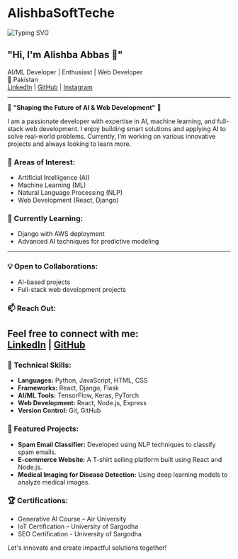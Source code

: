 # AlishbaSoftTeche
![Typing SVG](https://readme-typing-svg.herokuapp.com?font=Fira+Code&size=24&pause=1000&color=FFD700&center=true&vCenter=true&width=500&lines=%E2%98%85+%E2%9A%9C%EF%B8%8FInnovating+the+Future+of+AI+%E2%98%85|%F0%9F%9A%80+Welcome+to+my+GitHub+profile+%F0%9F%9A%80)

**"Hi, I'm Alishba Abbas 👋"**
---
AI/ML Developer | Enthusiast | Web Developer  
📍 Pakistan  
[LinkedIn](https://www.linkedin.com/in/alishba-abbas-1ba1a128a/) | [GitHub](https://github.com/AlishbaSoftTeche) | [Instagram](https://www.instagram.com/alishba_softteche?utm_source=qr&igsh=MTNkcTNzZXJkYnJyeQ==)

---

🌟 **"Shaping the Future of AI & Web Development"** 🌟

I am a passionate developer with expertise in AI, machine learning, and full-stack web development. I enjoy building smart solutions and applying AI to solve real-world problems. Currently, I’m working on various innovative projects and always looking to learn more.

### 👀 Areas of Interest:
- Artificial Intelligence (AI)
- Machine Learning (ML)
- Natural Language Processing (NLP)
- Web Development (React, Django)

### 🌱 Currently Learning:
- Django with AWS deployment
- Advanced AI techniques for predictive modeling
---
### 💡 Open to Collaborations:
- AI-based projects
- Full-stack web development projects

### 📫 Reach Out:
Feel free to connect with me:  
[LinkedIn](https://www.linkedin.com/in/alishba-abbas-1ba1a128a/) | [GitHub](https://github.com/AlishbaSoftTeche)
---
### 🔧 Technical Skills:
- **Languages:** Python, JavaScript, HTML, CSS
- **Frameworks:** React, Django, Flask
- **AI/ML Tools:** TensorFlow, Keras, PyTorch
- **Web Development:** React, Node.js, Express
- **Version Control:** Git, GitHub

### 🚀 Featured Projects:
- **Spam Email Classifier:** Developed using NLP techniques to classify spam emails.
- **E-commerce Website:** A T-shirt selling platform built using React and Node.js.
- **Medical Imaging for Disease Detection:** Using deep learning models to analyze medical images.

### 🏆 Certifications:
- Generative AI Course – Air University
- IoT Certification – University of Sargodha
- SEO Certification - University of Sargodha

Let's innovate and create impactful solutions together!
